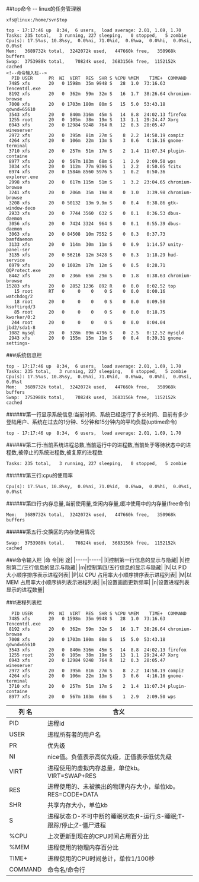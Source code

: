 ##top命令 -- linux的任务管理器

```
xfs@linux:/home/svn$top

top - 17:17:46 up  8:34,  6 users,  load average: 2.01, 1.69, 1.70
Tasks: 235 total,   3 running, 227 sleeping,   0 stopped,   5 zombie
Cpu(s): 17.5%us, 10.8%sy,  0.0%ni, 71.0%id,  0.6%wa,  0.0%hi,  0.0%si,  0.0%st
Mem:   3689732k total,  3242072k used,   447660k free,   350968k buffers
Swap:  3753980k total,    70824k used,  3683156k free,  1152152k cached
<!--命令输入栏-->
  PID USER      PR  NI  VIRT  RES  SHR S %CPU %MEM    TIME+  COMMAND
 7485 xfs       20   0 1598m  35m 9948 S   28  1.0  73:16.63 Tencentdl.exe
 8192 xfs       20   0  362m  59m  32m S   16  1.7  38:26.64 chromium-browse
 7008 xfs       20   0 1703m 180m  80m S   15  5.0  53:43.18 qdwnd=65610
 3543 xfs       20   0  840m 316m  45m S   14  8.8  24:02.13 firefox
 1255 root      20   0  105m  38m  19m S   13  1.1  29:24.47 Xorg
 6943 xfs       20   0 12984 9248  764 R   12  0.3  28:05.47 wineserver
 2972 xfs       20   0  395m  81m  27m S    8  2.2  14:58.19 compiz
 4264 xfs       20   0  106m  22m  13m S    3  0.6   4:16.16 gnome-terminal
 3710 xfs       20   0  257m  51m  17m S    2  1.4  11:07.34 plugin-containe
 8977 xfs       20   0  567m 103m  68m S    1  2.9   2:09.50 wps
 3034 xfs       20   0  112m  77m 9396 S    1  2.2   0:50.05 fcitx
 6974 xfs       20   0 1584m 8560 5976 S    1  0.2   0:50.36 explorer.exe
 2998 xfs       20   0  617m 115m  51m S    1  3.2  23:04.65 chromium-browse
 3241 xfs       20   0  206m  35m  19m R    0  1.0   3:39.98 chromium-browse
 3208 xfs       20   0 50132  13m 9.9m S    0  0.4   0:38.86 gtk-window-deco
 2933 xfs       20   0  7744 3560  632 S    0  0.1   0:36.53 dbus-daemon
 3056 xfs       20   0  7424 3324  964 S    0  0.1   0:55.39 dbus-daemon
 3063 xfs       20   0 84508  10m 7552 S    0  0.3   0:37.73 bamfdaemon
 3133 xfs       20   0  114m  30m  11m S    0  0.9   1:14.57 unity-panel-ser
 3135 xfs       20   0 56216  12m 3428 S    0  0.3   1:18.29 hud-service
 6979 xfs       20   0 1602m  17m  12m S    0  0.5   0:28.71 QQProtect.exe
 8442 xfs       20   0  236m  65m  29m S    0  1.8   0:38.63 chromium-browse
15283 xfs       20   0  2852 1236  892 R    0  0.0   0:02.52 top
   15 root      RT   0     0    0    0 S    0  0.0   0:00.16 watchdog/2
   18 root      20   0     0    0    0 S    0  0.0   0:09.50 ksoftirqd/3
   85 root      20   0     0    0    0 S    0  0.0   0:18.75 kworker/0:2
  244 root      20   0     0    0    0 S    0  0.0   0:04.04 jbd2/sda1-8
 1082 mysql     20   0  328m  89m 4796 S    0  2.5   0:12.52 mysqld
 2943 xfs       20   0  155m  15m  11m S    0  0.4   0:39.31 gnome-settings-
```
###系统信息栏
```
top - 17:17:46 up  8:34,  6 users,  load average: 2.01, 1.69, 1.70
Tasks: 235 total,   3 running, 227 sleeping,   0 stopped,   5 zombie
Cpu(s): 17.5%us, 10.8%sy,  0.0%ni, 71.0%id,  0.6%wa,  0.0%hi,  0.0%si,  0.0%st
Mem:   3689732k total,  3242072k used,   447660k free,   350968k buffers
Swap:  3753980k total,    70824k used,  3683156k free,  1152152k cached
```
######第一行显示系统信息:当前时间、系统已经运行了多长时间、目前有多少登陆用户、系统在过去的1分钟、5分钟和15分钟内的平均负载(uptime命令)
```
top - 17:17:46 up  8:34,  6 users,  load average: 2.01, 1.69, 1.70
```
######第二行:当前系统进程总数,当前运行中的进程数,当前处于等待状态中的进程数,被停止的系统进程数,被复原的进程数
```
Tasks: 235 total,   3 running, 227 sleeping,   0 stopped,   5 zombie
```
######第三行:cpu的使用率
```
Cpu(s): 17.5%us, 10.8%sy,  0.0%ni, 71.0%id,  0.6%wa,  0.0%hi,  0.0%si,  0.0%st
```
######第四行:内存总量,当前使用量,空闲内存量,缓冲使用中的内存量(free命令)
```
Mem:   3689732k total,  3242072k used,   447660k free,   350968k buffers
```
######第五行:交换区的内存使用情况
```
Swap:  3753980k total,    70824k used,  3683156k free,  1152152k cached
```
###命令输入栏
|命 令|用 途|
|-----|-----|
|l|控制第一行信息的显示与隐藏|
|t|控制第二/三行信息的显示与隐藏|
|m|控制第四/五行信息的显示与隐藏|
|N|以 PID 大小顺序排序表示进程列表|
|P|以 CPU 占用率大小顺序排序表示进程列表|
|M|以 MEM 占用率大小顺序排列表示进程列表|
|s|设置画面更新频率|
|n|设置进程列表显示的进程数量|

###进程列表栏
```
  PID USER      PR  NI  VIRT  RES  SHR S %CPU %MEM    TIME+  COMMAND
 7485 xfs       20   0 1598m  35m 9948 S   28  1.0  73:16.63 Tencentdl.exe
 8192 xfs       20   0  362m  59m  32m S   16  1.7  38:26.64 chromium-browse
 7008 xfs       20   0 1703m 180m  80m S   15  5.0  53:43.18 qdwnd=65610
 3543 xfs       20   0  840m 316m  45m S   14  8.8  24:02.13 firefox
 1255 root      20   0  105m  38m  19m S   13  1.1  29:24.47 Xorg
 6943 xfs       20   0 12984 9248  764 R   12  0.3  28:05.47 wineserver
 2972 xfs       20   0  395m  81m  27m S    8  2.2  14:58.19 compiz
 4264 xfs       20   0  106m  22m  13m S    3  0.6   4:16.16 gnome-terminal
 3710 xfs       20   0  257m  51m  17m S    2  1.4  11:07.34 plugin-containe
 8977 xfs       20   0  567m 103m  68m S    1  2.9   2:09.50 wps
```
| 列 名 | 含义 |
|-------|------|
|  PID  |进程id|
| USER  |进程所有者的用户名|
|  PR   |优先级|
|  NI   |nice值。负值表示高优先级，正值表示低优先级|
| VIRT  |进程使用的虚拟内存总量，单位kb。VIRT=SWAP+RES|
|  RES  |进程使用的、未被换出的物理内存大小，单位kb。RES=CODE+DATA|
|  SHR  |共享内存大小，单位kb|
|   S   |进程状态:D-不可中断的睡眠状态;R-运行;S-睡眠;T-跟踪/停止;Z-僵尸进程|
| %CPU  |上次更新到现在的CPU时间占用百分比|
| %MEM  |进程使用的物理内存百分比|
| TIME+ |进程使用的CPU时间总计，单位1/100秒|
|COMMAND|命令名/命令行|
